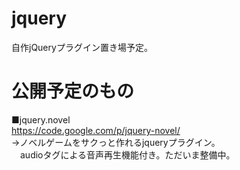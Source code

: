 jquery
======
自作jQueryプラグイン置き場予定。

公開予定のもの
======
■jquery.novel  
https://code.google.com/p/jquery-novel/  
→ノベルゲームをサクっと作れるjqueryプラグイン。  
　audioタグによる音声再生機能付き。ただいま整備中。
